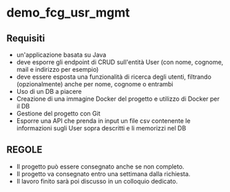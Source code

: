 # demo_fcg_usr_mgmt

## Requisiti

- un'applicazione basata su Java 
- deve esporre gli endpoint di CRUD sull'entità User (con nome, cognome, mail e indirizzo per esempio)
- deve essere esposta una funzionalità di ricerca degli utenti, filtrando (opzionalmente) anche per nome, cognome o entrambi
- Uso di un DB a piacere
- Creazione di una immagine Docker del progetto e utilizzo di Docker per il DB
- Gestione del progetto con Git
- Esporre una API che prenda in input un file csv contenente le informazioni sugli User sopra descritti e li memorizzi nel DB

## REGOLE

- Il progetto può essere consegnato anche se non completo.
- Il progetto va consegnato entro una settimana dalla richiesta.
- Il lavoro finito sarà poi discusso in un colloquio dedicato.
